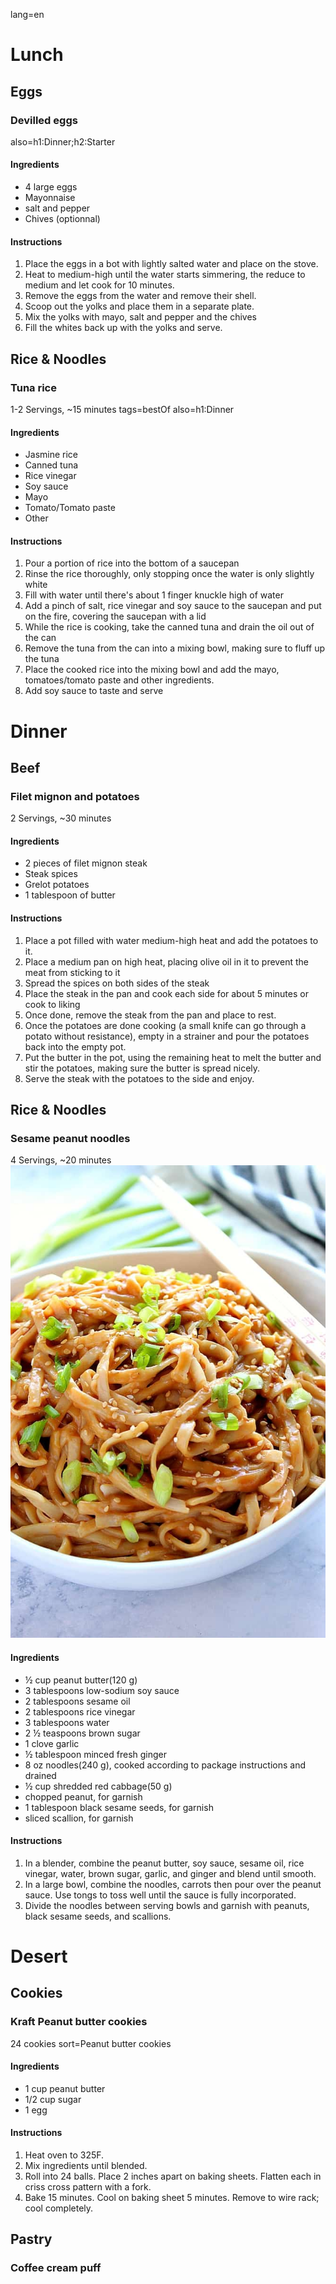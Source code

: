 lang=en
# Lunch
## Eggs
### Devilled eggs
also=h1:Dinner;h2:Starter
#### Ingredients
- 4 large eggs
- Mayonnaise
- salt and pepper
- Chives (optionnal)
#### Instructions
1. Place the eggs in a bot with lightly salted water and place on the stove.
2. Heat to medium-high until the water starts simmering, the reduce to medium and let cook for 10 minutes.
3. Remove the eggs from the water and remove their shell.
4. Scoop out the yolks and place them in a separate plate.
5. Mix the yolks with mayo, salt and pepper and the chives
6. Fill the whites back up with the yolks and serve.
## Rice & Noodles
### Tuna rice
1-2 Servings, ~15 minutes
tags=bestOf
also=h1:Dinner
#### Ingredients
- Jasmine rice
- Canned tuna
- Rice vinegar
- Soy sauce
- Mayo
- Tomato/Tomato paste
- Other
#### Instructions
1. Pour a portion of rice into the bottom of a saucepan
2. Rinse the rice thoroughly, only stopping once the water is only slightly white
3. Fill with water until there's about 1 finger knuckle high of water
4. Add a pinch of salt, rice vinegar and soy sauce to the saucepan and put on the fire, covering the saucepan with a lid
5. While the rice is cooking, take the canned tuna and drain the oil out of the can
6. Remove the tuna from the can into a mixing bowl, making  sure to fluff up the tuna
7. Place the cooked rice into the mixing bowl and add the mayo, tomatoes/tomato paste and other ingredients.
8. Add soy sauce to taste and serve

# Dinner
## Beef
### Filet mignon and potatoes
2 Servings, ~30 minutes
#### Ingredients
- 2 pieces of filet mignon steak
- Steak spices
- Grelot potatoes 
- 1 tablespoon of butter
#### Instructions
1. Place a pot filled with water medium-high heat and add the potatoes to it. 
2. Place a medium pan on high heat, placing olive oil in it to prevent the meat from sticking to it
3. Spread the spices on both sides of the steak
4. Place the steak in the pan and cook each side for about 5 minutes or cook to liking
5. Once done, remove the steak from the pan and place to rest.
6. Once the potatoes are done cooking (a small knife can go through a potato without resistance), empty in a strainer and pour the potatoes back into the empty pot.
7. Put the butter in the pot, using the remaining heat to melt the butter and stir the potatoes, making sure the butter is spread nicely.
8. Serve the steak with the potatoes to the side and enjoy.
## Rice & Noodles
### Sesame peanut noodles
4 Servings, ~20 minutes
![Sesame peanut noodles](img/thai-peanut-noodles-6.jpg)
#### Ingredients
- ½ cup peanut butter(120 g)
- 3 tablespoons low-sodium soy sauce
- 2 tablespoons sesame oil
- 2 tablespoons rice vinegar
- 3 tablespoons water
- 2 ½ teaspoons brown sugar
- 1 clove garlic
- ½ tablespoon minced fresh ginger
- 8 oz noodles(240 g), cooked according to package instructions and drained
- ½ cup shredded red cabbage(50 g)
- chopped peanut, for garnish
- 1 tablespoon black sesame seeds, for garnish
- sliced scallion, for garnish
#### Instructions
1. In a blender, combine the peanut butter, soy sauce, sesame oil, rice vinegar, water, brown sugar, garlic, and ginger and blend until smooth.
2. In a large bowl, combine the noodles, carrots then pour over the peanut sauce. Use tongs to toss well until the sauce is fully incorporated.
3. Divide the noodles between serving bowls and garnish with peanuts, black sesame seeds, and scallions.
# Desert
## Cookies
### Kraft Peanut butter cookies
24 cookies
sort=Peanut butter cookies
#### Ingredients
- 1 cup peanut butter
- 1/2 cup sugar
- 1 egg
#### Instructions
1. Heat oven to 325F.
2. Mix ingredients until blended.
3. Roll into 24 balls. Place 2 inches apart on baking sheets. Flatten each in criss cross pattern with a fork.
4. Bake 15 minutes. Cool on baking sheet 5 minutes. Remove to wire rack; cool completely.

## Pastry
### Coffee cream puff
